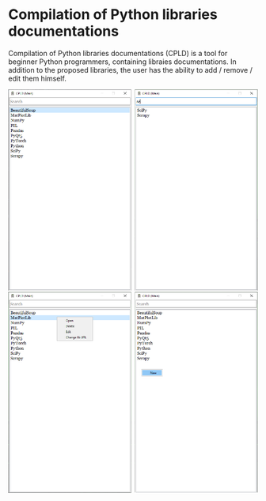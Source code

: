 # Compilation of Python libraries documentations

Compilation of Python libraries documentations (CPLD) is a tool for beginner Python programmers, containing libraies documentations. In addition to the proposed libraries, the user has the ability to add / remove / edit them himself.

![It looks like an error has occurred](https://github.com/l1nt3x/compilation-of-py-libs-docs/blob/master/ui/1.png?raw=true)
![It looks like an error has occurred](https://github.com/l1nt3x/compilation-of-py-libs-docs/blob/master/ui/2.png?raw=true)
